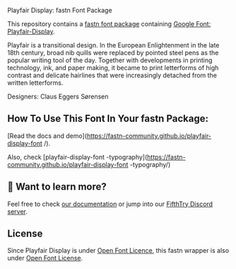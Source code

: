 Playfair Display: fastn Font Package

This repository contains a [fastn font package](https://fpm.dev/featured/fonts/) containing [Google Font: 
Playfair-Display](https://fonts.google.com/specimen/Playfair+Display/about).

Playfair is a transitional design. In the European Enlightenment in the late
18th century, broad nib quills were replaced by pointed steel pens as the
popular writing tool of the day. Together with developments in printing
technology, ink, and paper making, it became to print letterforms of high
contrast and delicate hairlines that were increasingly detached from the
written letterforms.

Designers: Claus Eggers Sørensen

## How To Use This Font In Your fastn Package:

[Read the docs and demo](https://fastn-community.github.io/playfair-display-font
/).

Also, check [playfair-display-font
-typography](https://fastn-community.github.io/playfair-display-font
-typography/)

## 👀 Want to learn more?

Feel free to check [our documentation](https://fastn.com/) or jump into our [FifthTry Discord 
server](https://discord.gg/bucrdvptYd).

## License

Since Playfair Display is under [Open Font Licence](https://fonts.google.com/specimen/Playfair+Display/about), this fastn wrapper is also
under [Open Font License](LICENSE).
